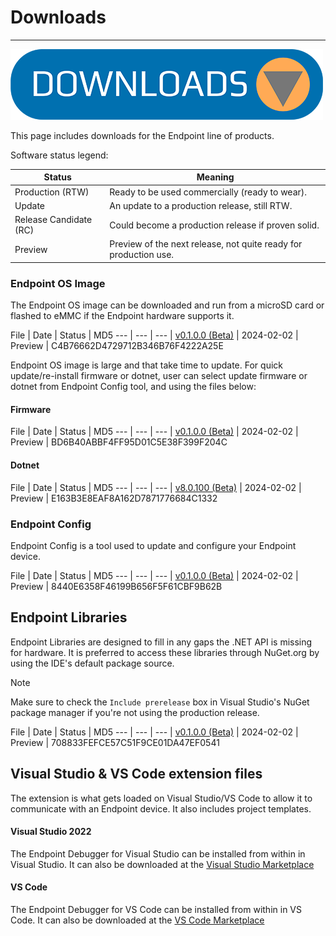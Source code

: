 # Downloads

---
![Download](images/downloads.png)

This page includes downloads for the Endpoint line of products.

Software status legend:

Status | Meaning
--- | ---
Production (RTW) | Ready to be used commercially (ready to wear).
Update | An update to a production release, still RTW.
Release Candidate (RC) | Could become a production release if proven solid.
Preview | Preview of the next release, not quite ready for production use.


### Endpoint OS Image

The Endpoint OS image can be downloaded and run from a microSD card or flashed to eMMC if the Endpoint hardware supports it. 

File | Date | Status | MD5
--- | --- | --- |
[v0.1.0.0 (Beta)](https://ghistorage.blob.core.windows.net/downloads/Endpoint/Firmware/endpoint_image_B0100.2.2.24.img) | 2024-02-02 | Preview | C4B76662D4729712B346B76F4222A25E

Endpoint OS image is large and that take time to update. For quick update/re-install firmware or dotnet, user can select update firmware or dotnet from Endpoint Config tool, and using the files below:

#### Firmware

File | Date | Status | MD5
--- | --- | --- |
[v0.1.0.0 (Beta)](https://ghistorage.blob.core.windows.net/downloads/Endpoint/Firmware/rootfs.ghi) | 2024-02-02 | Preview | BD6B40ABBF4FF95D01C5E38F399F204C

#### Dotnet

File | Date | Status | MD5
--- | --- | --- |
[v8.0.100 (Beta)](https://ghistorage.blob.core.windows.net/downloads/Endpoint/Firmware/dotnet.ghi) | 2024-02-02 | Preview | E163B3E8EAF8A162D7871776684C1332

### Endpoint Config 

Endpoint Config is a tool used to update and configure your Endpoint device.

File | Date | Status | MD5
--- | --- | --- | 
[v0.1.0.0 (Beta)](https://ghistorage.blob.core.windows.net/downloads/Endpoint/Config/Endpoint_Config_Setup_v0.1.0.0.msi) | 2024-02-02 | Preview | 8440E6358F46199B656F5F61CBF9B62B

## Endpoint Libraries

Endpoint Libraries are designed to fill in any gaps the .NET API is missing for hardware. It is preferred to access these libraries through NuGet.org by using the IDE's default package source.

> [!Note]
> Make sure to check the `Include prerelease` box in Visual Studio's NuGet package manager if you're not using the production release.

File | Date | Status | MD5
--- | --- | --- | 
[v0.1.0.0 (Beta)](https://ghistorage.blob.core.windows.net/downloads/Endpoint/Libraries/endpoint_libraries_v0.1.0.0.zip) | 2024-02-02 | Preview | 708833FEFCE57C51F9CE01DA47EF0541



## Visual Studio & VS Code extension files

The extension is what gets loaded on Visual Studio/VS Code to allow it to communicate with an Endpoint device. It also includes project templates.

#### Visual Studio 2022

The Endpoint Debugger for Visual Studio can be installed from within in Visual Studio. It can also be downloaded at the [Visual Studio Marketplace](https://marketplace.visualstudio.com/items?itemName=ghielectronics.Endpoint-VS-Debugger)

#### VS Code

The Endpoint Debugger for VS Code can be installed from within in VS Code. It can also be downloaded at the [VS Code Marketplace](https://marketplace.visualstudio.com/items?itemName=ghielectronics.endpointvscnet)



